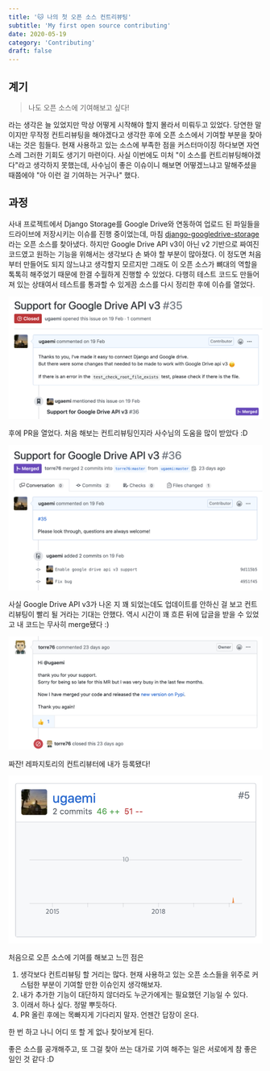 ```yaml
---
title: '🐱 나의 첫 오픈 소스 컨트리뷰팅'
subtitle: 'My first open source contributing'
date: 2020-05-19
category: 'Contributing'
draft: false
---
```


## 계기

> 나도 오픈 소스에 기여해보고 싶다!

라는 생각은 늘 있었지만 막상 어떻게 시작해야 할지 몰라서 미뤄두고 있었다.
당연한 말이지만 무작정 컨트리뷰팅을 해야겠다고 생각한 후에 오픈 소스에서 기여할 부분을 찾아내는 것은 힘들다.
현재 사용하고 있는 소스에 부족한 점을 커스터마이징 하다보면 자연스레 그러한 기회도 생기기 마련이다.
사실 이번에도 미처 "이 소스를 컨트리뷰팅해야겠다"라고 생각하지 못했는데, 사수님이 좋은 이슈이니 해보면 어떻겠느냐고 말해주셨을 때쯤에야 "아 이런 걸 기여하는 거구나" 했다.

## 과정

사내 프로젝트에서 Django Storage를 Google Drive와 연동하여 업로드 된 파일들을 드라이브에 저장시키는 이슈를 진행 중이었는데, 마침 [django-googledrive-storage](https://github.com/torre76/django-googledrive-storage)라는 오픈 소스를 찾아냈다.
하지만 Google Drive API v3이 아닌 v2 기반으로 짜여진 코드였고 원하는 기능을 위해서는 생각보다 손 봐야 할 부분이 많아졌다.
이 정도면 처음부터 만들어도 되지 않느냐고 생각할지 모르지만 그래도 이 오픈 소스가 뼈대의 역할을 톡톡히 해주었기 때문에 한결 수월하게 진행할 수 있었다.
다행히 테스트 코드도 만들어져 있는 상태여서 테스트를 통과할 수 있게끔 소스를 다시 정리한 후에 이슈를 열었다.

![Issue](images/2020/01.png)

후에 PR을 열었다.
처음 해보는 컨트리뷰팅인지라 사수님의 도움을 많이 받았다 :D

![PR](images/2020/02.png)

사실 Google Drive API v3가 나온 지 꽤 되었는데도 업데이트를 안하신 걸 보고 컨트리뷰팅이 빨리 될 거라는 기대는 안했다.
역시 시간이 꽤 흐른 뒤에 답글을 받을 수 있었고 내 코드는 무사히 merge됐다 :)

![Merged](images/2020/03.png)

짜잔! 레파지토리의 컨트리뷰터에 내가 등록됐다!

![Merged](images/2020/04.png)

처음으로 오픈 소스에 기여를 해보고 느낀 점은

1. 생각보다 컨트리뷰팅 할 거리는 많다. 현재 사용하고 있는 오픈 소스들을 위주로 커스텀한 부분이 기여할 만한 이슈인지 생각해보자.
2. 내가 추가한 기능이 대단하지 않더라도 누군가에게는 필요했던 기능일 수 있다.
3. 이래서 하나 싶다. 정말 뿌듯하다.
4. PR 올린 후에는 목빠지게 기다리지 말자. 언젠간 답장이 온다.

한 번 하고 나니 어디 또 할 게 없나 찾아보게 된다.

좋은 소스를 공개해주고, 또 그걸 찾아 쓰는 대가로 기여 해주는 일은 서로에게 참 좋은 일인 것 같다 :D 